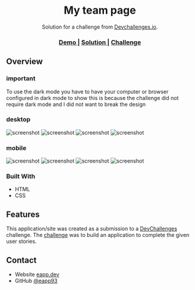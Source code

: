 <!-- Please update value in the {}  -->

<h1 align="center">My team page</h1>

<div align="center">
   Solution for a challenge from  <a href="http://devchallenges.io" target="_blank">Devchallenges.io</a>.
</div>

<div align="center">
  <h3>
    <a href="https://main--transcendent-madeleine-928887.netlify.app">
      Demo
    </a>
    <span> | </span>
    <a href="https://github.com/EAPP93/devchallenges__my-team-page.git">
      Solution
    </a>
    <span> | </span>
    <a href="https://devchallenges.io/challenges/hhmesazsqgKXrTkYkt0U">
      Challenge
    </a>
  </h3>
</div>

## Overview
### important
To use the dark mode you have to have your computer or browser configured in dark mode to show this is because the challenge did not require dark mode and I did not want to break the design

### desktop
![screenshot](./assets/desktop-light-1.PNG)
![screenshot](./assets/desktop-light-2.PNG)
![screenshot](./assets/desktop-dark-1.PNG)
![screenshot](./assets/desktop-dark-2.PNG)
### mobile
![screenshot](./assets/mobile-light-1.PNG)
![screenshot](./assets/mobile-light-2.PNG)
![screenshot](./assets/mobile-dark-1.PNG)
![screenshot](./assets/mobile-dark-2.PNG)

### Built With

<!-- This section should list any major frameworks that you built your project using. Here are a few examples.-->

- HTML
- CSS

## Features

<!-- List the features of your application or follow the template. Don't share the figma file here :) -->

This application/site was created as a submission to a [DevChallenges](https://devchallenges.io/challenges) challenge. The [challenge](https://devchallenges.io/challenges/hhmesazsqgKXrTkYkt0U) was to build an application to complete the given user stories.

## Contact

- Website [eapp.dev](https://eapp.dev)
- GitHub [@eapp93](https://github.com/eapp93)
